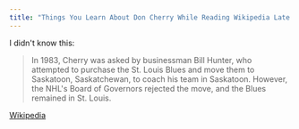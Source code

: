 ```yaml
---
title: "Things You Learn About Don Cherry While Reading Wikipedia Late at Night"
---
```

<p>I didn't know this: </p>
<blockquote><p>In 1983, Cherry was asked by businessman Bill Hunter, who attempted to purchase the St. Louis Blues and move them to Saskatoon, Saskatchewan, to coach his team in Saskatoon. However, the NHL's Board of Governors rejected the move, and the Blues remained in St. Louis.
</p></blockquote>
<p><a href="https://en.wikipedia.org/wiki/Don_Cherry">Wikipedia</a></p>
